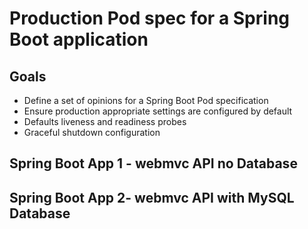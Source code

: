 # Production Pod spec for a Spring Boot application

## Goals
* Define a set of opinions for a Spring Boot Pod specification
* Ensure production appropriate settings are configured by default
* Defaults liveness and readiness probes
* Graceful shutdown configuration 

## Spring Boot App 1 - webmvc API no Database

## Spring Boot App 2- webmvc API with MySQL Database
